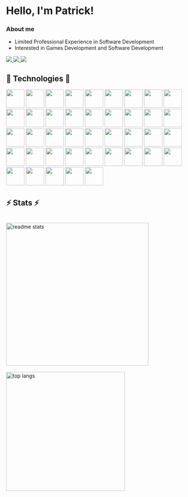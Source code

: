 
# Hello, I'm Patrick!

### About me
- Limited Professional Experience in Software Development
- Interested in Games Development and Software Development

<div> 
  <a href="mailto:pat.lyddon@gmail.com">
    <img src="https://img.shields.io/badge/Gmail-333333?style=for-the-badge&logo=gmail&logoColor=red" />
  </a>
<a href="https://www.linkedin.com/in/patrikas-lyddon-9aa47a233/" target="_blank">
    <img src="https://img.shields.io/badge/LinkedIn-0077B5?style=for-the-badge&logo=linkedin&logoColor=white" target="_blank" />
  </a>
  <a href="https://arestinum.com/" target="_blank">
     <img src="https://img.shields.io/badge/Portfolio-FF5722?style=for-the-badge&logo=todoist&logoColor=white" target="_blank" /> 
  </a>
</div>

<h2>🚀 Technologies 🚀</h2>
<div>
  <img style="width: 50px" src="https://cdn.jsdelivr.net/gh/devicons/devicon/icons/typescript/typescript-original.svg" />
  <img style="width: 50px" src="https://cdn.jsdelivr.net/gh/devicons/devicon/icons/javascript/javascript-original.svg" />
  <img style="width: 50px" src="https://cdn.jsdelivr.net/gh/devicons/devicon/icons/python/python-original.svg" />
  <img style="width: 50px" src="https://cdn.jsdelivr.net/gh/devicons/devicon/icons/c/c-original.svg" />
  <img style="width: 50px" src="https://cdn.jsdelivr.net/gh/devicons/devicon/icons/cplusplus/cplusplus-original.svg" />
  <img style="width: 50px" src="https://cdn.jsdelivr.net/gh/devicons/devicon/icons/csharp/csharp-original.svg" />
  <img style="width: 50px" src="https://cdn.jsdelivr.net/gh/devicons/devicon/icons/rust/rust-plain.svg" />
  <img style="width: 50px" src="https://cdn.jsdelivr.net/gh/devicons/devicon/icons/php/php-original.svg" />        
  <img style="width: 50px" src="https://cdn.jsdelivr.net/gh/devicons/devicon/icons/java/java-original.svg" />
  <img style="width: 50px" src="https://cdn.jsdelivr.net/gh/devicons/devicon/icons/lua/lua-original.svg" />

  <img style="width: 50px" src="https://cdn.jsdelivr.net/gh/devicons/devicon/icons/angularjs/angularjs-plain.svg" />
  <img style="width: 50px" src="https://cdn.jsdelivr.net/gh/devicons/devicon/icons/svelte/svelte-original.svg" />
  <img style="width: 50px" src="https://cdn.jsdelivr.net/gh/devicons/devicon/icons/vuejs/vuejs-original.svg" />
  <img style="width: 50px" src="https://cdn.jsdelivr.net/gh/devicons/devicon/icons/jquery/jquery-original.svg" />
  <img style="width: 50px" src="https://cdn.jsdelivr.net/gh/devicons/devicon/icons/react/react-original.svg" />

  <img style="width: 50px" src="https://cdn.jsdelivr.net/gh/devicons/devicon/icons/bootstrap/bootstrap-original.svg" />
  <img style="width: 50px" src="https://cdn.jsdelivr.net/gh/devicons/devicon/icons/tailwindcss/tailwindcss-plain.svg" />
  
  <img style="width: 50px;" src="https://cdn.jsdelivr.net/gh/devicons/devicon/icons/flutter/flutter-original.svg" />
  <img style="width: 50px" src="https://cdn.jsdelivr.net/gh/devicons/devicon/icons/dart/dart-original.svg" />
  
  <img style="width: 50px" src="https://cdn.jsdelivr.net/gh/devicons/devicon/icons/django/django-plain.svg" />
  <img style="width: 50px" src="https://cdn.jsdelivr.net/gh/devicons/devicon/icons/nestjs/nestjs-plain.svg" />    
  <img style="width: 50px" src="https://cdn.jsdelivr.net/gh/devicons/devicon/icons/flask/flask-original.svg" />
  <img style="width: 50px" src="https://cdn.jsdelivr.net/gh/devicons/devicon/icons/express/express-original-wordmark.svg" />

  <img style="width: 50px" src="https://cdn.jsdelivr.net/gh/devicons/devicon/icons/godot/godot-original.svg" />
  <img style="width: 50px" src="https://cdn.jsdelivr.net/gh/devicons/devicon/icons/unrealengine/unrealengine-original.svg" />

  <img style="width: 50px" src="https://cdn.jsdelivr.net/gh/devicons/devicon/icons/redis/redis-original.svg" />
  <img style="width: 50px;" src="https://cdn.jsdelivr.net/gh/devicons/devicon/icons/sqlite/sqlite-original.svg" />
  <img style="width: 50px;" src="https://cdn.jsdelivr.net/gh/devicons/devicon/icons/mysql/mysql-original.svg" />

  <img style="width: 50px;" src="https://cdn.jsdelivr.net/gh/devicons/devicon/icons/discordjs/discordjs-original.svg" />
  <img style="width: 50px;" src="https://cdn.jsdelivr.net/gh/devicons/devicon/icons/denojs/denojs-original.svg" />
  <img style="width: 50px;" src="https://cdn.jsdelivr.net/gh/devicons/devicon/icons/nodejs/nodejs-original.svg" />
  <img style="width: 50px;" src="https://cdn.jsdelivr.net/gh/devicons/devicon/icons/blender/blender-original.svg" />
  <img style="width: 50px;" src="https://cdn.jsdelivr.net/gh/devicons/devicon/icons/photoshop/photoshop-plain.svg" />
  <img style="width: 50px;" src="https://cdn.jsdelivr.net/gh/devicons/devicon/icons/gimp/gimp-original.svg" />
  <img style="width: 50px;" src="https://cdn.jsdelivr.net/gh/devicons/devicon/icons/inkscape/inkscape-original.svg" />
  <img style="width: 50px;" src="https://cdn.jsdelivr.net/gh/devicons/devicon/icons/docker/docker-original.svg" />
  <img style="width: 50px;" src="https://cdn.jsdelivr.net/gh/devicons/devicon/icons/linux/linux-original.svg" />
  <img style="width: 50px;" src="https://cdn.jsdelivr.net/gh/devicons/devicon/icons/debian/debian-original.svg" />
  <img style="width: 50px;" src="https://cdn.jsdelivr.net/gh/devicons/devicon/icons/ubuntu/ubuntu-plain.svg" />
  <img style="width: 50px;" src="https://cdn.jsdelivr.net/gh/devicons/devicon/icons/tensorflow/tensorflow-original.svg" />
  <img style="width: 50px;" src="https://cdn.jsdelivr.net/gh/devicons/devicon/icons/bash/bash-original.svg" />
</div>

<h2>⚡ Stats ⚡</h2>
<br>
<div>
  <img width=390 src="https://github-readme-stats-salesp07.vercel.app/api?username=arestinum&count_private=true&show_icons=true&theme=react&rank_icon=github&border_radius=10" alt="readme stats" />
  <br/><br/>
  <img width=325 align="center" src="https://github-readme-stats-salesp07.vercel.app/api/top-langs/?username=arestinum&hide=HTML&langs_count=8&layout=compact&theme=react&border_radius=10&size_weight=0.5&count_weight=0.5&exclude_repo=github-readme-stats" alt="top langs" />
</div>
<!--
**TakenALiking/TakenALiking** is a ✨ _special_ ✨ repository because its `README.md` (this file) appears on your GitHub profile.

Here are some ideas to get you started:

- 🔭 I’m currently working on ...
- 🌱 I’m currently learning ...
- 👯 I’m looking to collaborate on ...
- 🤔 I’m looking for help with ...
- 💬 Ask me about ...
- 📫 How to reach me: ...
- 😄 Pronouns: ...
- ⚡ Fun fact: ...
-->
